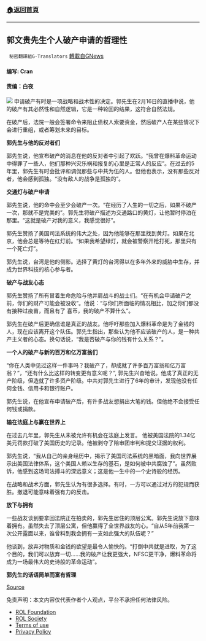 ###  [:house:返回首頁](https://github.com/ourhimalayas/txt)
---


## 郭文贵先生个人破产申请的哲理性
` 秘密翻譯組G-Translators` [轉載自GNews](https://gnews.org/zh-hans/2038409/)

#### 编写: Cran

#### 责编：白夜
![](https://assets.gnews.org/wp-content/uploads/2022/02/16453922181.png)
申请破产有时是一项战略和战术性的决定。郭先生在2月16日的直播中说，他的破产有其必然性和自然逻辑，它是一种轮回的结果，这符合自然法规。

在破产后，法院一般会签署命令来阻止债权人索要资金，然后破产人在某些情况下会进行重组，或者筹划未来的目标。

**郭先生与他的反对者们**

郭先生说，他宣布破产的消息在他的反对者中引起了欢跃。“我曾在爆料革命运动中得罪了一些人，他们那种兴灾乐祸和报复的心里是正常人的反应”。在过去的5年里，郭先生有时会批评和调侃那些与中共为伍的人。但他也表示，没有那些反对者，他会感到孤独。“没有敌人的战争是孤独的”。

**交通灯与破产申请**

郭先生说，他的命中会至少会破产一次。“在经历了人生的一切之后，如果不破产一次，那就不是完美的”。郭先生将破产描述为交通路口的黄灯，让他暂时停泊在那里。“这就是破产对我的意义，我感觉很好”。

郭先生赞扬了美国司法系统的伟大之处，因为他能够在那里找到黄灯。如果在北京，他会总是等待在红灯前。“如果我希望绿灯，就会被警察开枪打死，那里只有一个死亡灯”。

郭先生说，台湾是他的侧影。选择了黄灯的台湾得以在多年外来的威胁中生存，并成为世界科技的核心参与者。

**破产与战友心态**

郭先生赞扬了所有冒着生命危险与他并肩战斗的战士们。“在有机会申请破产之前，你们的财产可能会被没收”。他说：“与你们所面临的情况相比，加之你们都没有接种过疫苗，而且有了 喜币，我的破产不算什么”。

郭先生在破产后更确信谁是真正的战友。他呼吁那些加入爆料革命是为了金钱的人，现在应该离开这个队伍。郭先生指出，那些认为他不应该破产的人，是一种共产主义者的心态。换句话说，“我是否破产与你的钱有什么关系？”。

**一个人的破产与新的百万和亿万富翁们**

“你在人类中见过这样一件事吗？我破产了，却成就了许多百万富翁和亿万富翁？”，“还有什么比这样的转变更有意义呢？”, 郭先生兴奋地说。他成了真正的无产阶级，但造就了许多资产阶级。中共对郭先生进行了6年的审计，发现他没有任何金钱、信用卡和银行账户。

郭先生说，在他宣布申请破产后，有许多战友想捐出大笔的钱。但他绝不会接受任何钱或捐款。

**输在法庭上与赢在世界上**

在过去几年里，郭先生从未被允许有机会在法庭上发言。 他被美国法院的1.34亿美元罚款打破了美国历史的记录。他被剥夺了陪审团审判和提交证据的权利。

郭先生说，“我从自己的亲身经历中，揭示了美国司法系统的黑暗面，我向世界展示出美国法律体系，这个美国人赖以生存的基石，是如何被中共腐蚀了”。虽然败诉，他感到这场司法搏斗的深远意义；这是他一生中的一个史诗般的经历。

在战略和战术方面，郭先生认为有很多选择。有时，一方可以通过对方的犯规而获胜。撤退可能意味着强有力的反击。

**放下与拥有**

一些战友谈到要拿回法院正在拍卖的，郭先生居住的顶层公寓。郭先生说放下意味着拥有。虽然失去了顶层公寓，但他赢得了全世界战友的心。“自从5年前我第一次公开露面以来，谁曾料到我会拥有一支如此强大的队伍呢？”

他谈到，放弃对物质和金钱的欲望是最令人愉快的。“打倒中共就是进取，为了这个目的，我们可以放弃一切……我的破产让我更强大，NFSC更干净，爆料革命将成为一场最伟大的史诗般的革命运动”。

**郭先生的话语简单而富有哲理**

[Source](https://gtv.org/video/id=620cf40c432ae869226d8db5)

 

免责声明：本文内容仅代表作者个人观点，平台不承担任何法律风险。

- [ROL Foundation](https://rolfoundation.org/)
- [ROL Society](https://rolsociety.org/)
- [Terms of use](https://gnews.org/terms-of-use-3/)
- [Privacy Policy](https://gnews.org/privacy-policy/)
